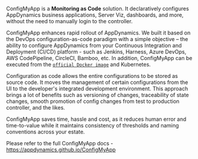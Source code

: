 ConfigMyApp is a <b>Monitoring as Code</b> solution. It declaratively configures AppDynamics business applications, Server Viz, dashboards, and more, without the need to manually login to the controller. 

ConfigMyApp enhances rapid rollout of AppDynamics. We built it based on the DevOps configuration-as-code paradigm with a simple objective – the ability to configure AppDynamics from your Continuous Integration and Deployment (CI/CD) platform - such as Jenkins, Harness, Azure DevOps, AWS CodePipeline, CircleCI, Bamboo, etc. In addition, ConfigMyApp can be executed from the <a href="https://appdynamics.github.io/ConfigMyApp/integrations/2-docker.html">`official Docker image`</a> and Kubernetes. 

Configuration as code allows the entire configurations to be stored as source code.  It moves the management of certain configurations from the UI to the developer's integrated development environment. This approach brings a lot of benefits such as versioning of changes, traceability of state changes, smooth promotion of config changes from test to production controller, and the likes. 

ConfigMyApp saves time, hassle and cost, as it reduces human error and time-to-value while it maintains consistency of thresholds and naming conventions across your estate.  

Please refer to the full ConfigMyApp docs - <a href="https://appdynamics.github.io/ConfigMyApp/"> https://appdynamics.github.io/ConfigMyApp </a>
